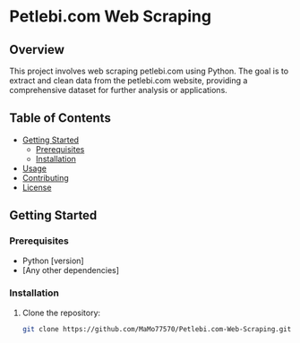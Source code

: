 # Petlebi.com Web Scraping

## Overview

This project involves web scraping petlebi.com using Python. The goal is to extract and clean data from the petlebi.com website, providing a comprehensive dataset for further analysis or applications.

## Table of Contents

- [Getting Started](#getting-started)
  - [Prerequisites](#prerequisites)
  - [Installation](#installation)
- [Usage](#usage)
- [Contributing](#contributing)
- [License](#license)

## Getting Started

### Prerequisites

- Python [version]
- [Any other dependencies]

### Installation

1. Clone the repository:

   ```bash
   git clone https://github.com/MaMo77570/Petlebi.com-Web-Scraping.git

